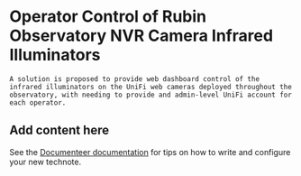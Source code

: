 # Operator Control of Rubin Observatory NVR Camera Infrared Illuminators

```{abstract}
A solution is proposed to provide web dashboard control of the infrared illuminators on the UniFi web cameras deployed throughout the observatory, with needing to provide and admin-level UniFi account for each operator.
```

## Add content here

See the [Documenteer documentation](https://documenteer.lsst.io/technotes/index.html) for tips on how to write and configure your new technote.

